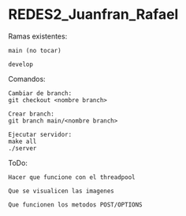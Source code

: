 # REDES2_Juanfran_Rafael

Ramas existentes:
    
    main (no tocar)
    
    develop

Comandos:

    Cambiar de branch:
    git checkout <nombre branch>

    Crear branch:
    git branch main/<nombre branch>
    
    Ejecutar servidor:
    make all
    ./server
    
ToDo:

    Hacer que funcione con el threadpool
    
    Que se visualicen las imagenes
    
    Que funcionen los metodos POST/OPTIONS
